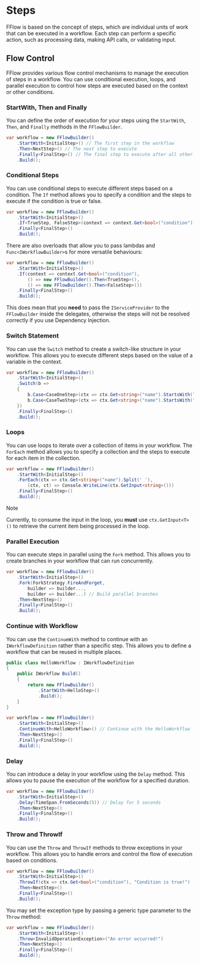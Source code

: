 # Steps
FFlow is based on the concept of steps, which are individual units of work that can be executed in a workflow. Each step can perform a specific action, such as processing data, making API calls, or validating input.

## Flow Control
FFlow provides various flow control mechanisms to manage the execution of steps in a workflow. You can use conditional execution, loops, and parallel execution to control how steps are executed based on the context or other conditions.

### StartWith, Then and Finally
You can define the order of execution for your steps using the `StartWith`, `Then`, and `Finally` methods in the `FFlowBuilder`.
```csharp
var workflow = new FFlowBuilder()
    .StartWith<InitialStep>() // The first step in the workflow
    .Then<NextStep>() // The next step to execute
    .Finally<FinalStep>() // The final step to execute after all other steps
    .Build();
```

### Conditional Steps
You can use conditional steps to execute different steps based on a condition. The `If` method allows you to specify a condition and the steps to execute if the condition is true or false.
```csharp
var workflow = new FFlowBuilder()
    .StartWith<InitialStep>()
    .If<TrueStep, FalseStep>(context => context.Get<bool>("condition")) // Condition to check
    .Finally<FinalStep>()
    .Build();
```

There are also overloads that allow you to pass lambdas and `Func<IWorkflowBuilder>`s for more versatile behaviours:
```csharp
var workflow = new FFlowBuilder()
    .StartWith<InitialStep>()
    .If(context => context.Get<bool>("condition"),
        () => new FFlowBuilder().Then<TrueStep>(),
        () => new FFlowBuilder().Then<FalseStep>())
    .Finally<FinalStep>()
    .Build();
```

This does mean that you **need** to pass the `IServiceProvider` to the `FFlowBuilder` inside the delegates, otherwise the steps will not be resolved correctly if you use Dependency Injection.

### Switch Statement
You can use the `Switch` method to create a switch-like structure in your workflow. This allows you to execute different steps based on the value of a variable in the context.
```csharp
var workflow = new FFlowBuilder()
    .StartWith<InitialStep>()
    .Switch(b =>
    {
        b.Case<CaseOneStep>(ctx => ctx.Get<string>("name").StartsWith("J"));
        b.Case<CaseTwoStep>(ctx => ctx.Get<string>("name").StartsWith("A"));
    })
    .Finally<FinalStep>()
    .Build();
```

### Loops
You can use loops to iterate over a collection of items in your workflow. The `ForEach` method allows you to specify a collection and the steps to execute for each item in the collection.
```csharp
var workflow = new FFlowBuilder()
    .StartWith<InitialStep>()
    .ForEach(ctx => ctx.Get<string>("name").Split(' '),
        (ctx, ct) => Console.WriteLine(ctx.GetInput<string>()))
    .Finally<FinalStep>()
    .Build();
```

> [!NOTE]
> Currently, to consume the input in the loop, you **must** use `ctx.GetInput<T>()` to retrieve the current item being processed in the loop. 

### Parallel Execution
You can execute steps in parallel using the `Fork` method. This allows you to create branches in your workflow that can run concurrently.
```csharp
var workflow = new FFlowBuilder()
    .StartWith<InitialStep>()
    .Fork(ForkStrategy.FireAndForget,
        builder => builder...,
        builder => builder...) // Build parallel branches
    .Then<NextStep>()
    .Finally<FinalStep>()
    .Build();
```

### Continue with Workflow
You can use the `ContinueWith` method to continue with an `IWorkflowDefinition` rather than a specific step. This allows you to define a workflow that can be reused in multiple places.
```csharp
public class HelloWorkflow : IWorkflowDefinition
{
    public IWorkflow Build()
    {
        return new FFlowBuilder()
            .StartWith<HelloStep>()
            .Build();
    }
}

var workflow = new FFlowBuilder()
    .StartWith<InitialStep>()
    .ContinueWith<HelloWorkflow>() // Continue with the HelloWorkflow
    .Then<NextStep>()
    .Finally<FinalStep>()
    .Build();
```

### Delay
You can introduce a delay in your workflow using the `Delay` method. This allows you to pause the execution of the workflow for a specified duration.
```csharp
var workflow = new FFlowBuilder()
    .StartWith<InitialStep>()
    .Delay(TimeSpan.FromSeconds(5)) // Delay for 5 seconds
    .Then<NextStep>()
    .Finally<FinalStep>()
    .Build();
```

### Throw and ThrowIf
You can use the `Throw` and `ThrowIf` methods to throw exceptions in your workflow. This allows you to handle errors and control the flow of execution based on conditions.
```csharp
var workflow = new FFlowBuilder()
    .StartWith<InitialStep>()
    .ThrowIf(ctx => ctx.Get<bool>("condition"), "Condition is true!")
    .Then<NextStep>()
    .Finally<FinalStep>()
    .Build();
```

You may set the exception type by passing a generic type parameter to the `Throw` method:
```csharp
var workflow = new FFlowBuilder()
    .StartWith<InitialStep>()
    .Throw<InvalidOperationException>("An error occurred!")
    .Then<NextStep>()
    .Finally<FinalStep>()
    .Build();
```

